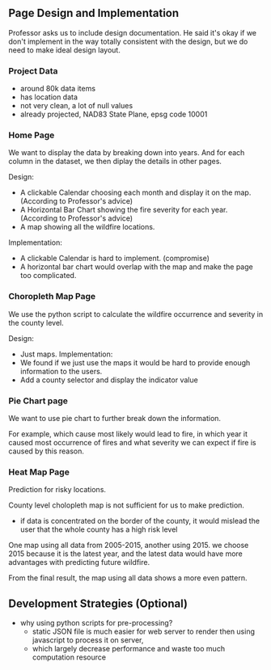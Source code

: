 ## Page Design and Implementation

Professor asks us to include design documentation.
He said it's okay if we don't implement in the way totally consistent with the design, 
but we do need to make ideal design layout.

### Project Data

- around 80k data items
- has location data
- not very clean, a lot of null values
- already projected, NAD83 State Plane, epsg code 10001

### Home Page

We want to display the data by breaking down into years.
And for each column in the dataset, we then diplay the details in other pages.

Design: 
- A clickable Calendar choosing each month and display it on the map. (According to Professor's advice)
- A Horizontal Bar Chart showing the fire severity for each year. (According to Professor's advice)
- A map showing all the wildfire locations.

Implementation:
- A clickable Calendar is hard to implement. (compromise)
- A horizontal bar chart would overlap with the map and make the page too complicated.

### Choropleth Map Page

We use the python script to calculate the wildfire occurrence and severity in the county level.

Design:
- Just maps.
Implementation:
- We found if we just use the maps it would be hard to provide enough information to the users.
- Add a county selector and display the indicator value

### Pie Chart page

We want to use pie chart to further break down the information.

For example, which cause most likely would lead to fire, in which year it caused most occurrence of fires and 
what severity we can expect if fire is caused by this reason.

### Heat Map Page

Prediction for risky locations.

County level cholopleth map is not sufficient for us to make prediction.
- if data is concentrated on the border of the county,
  it would mislead the user that the whole county has a high risk level

One map using all data from 2005-2015, another using 2015.
we choose 2015 because it is the latest year, 
and the latest data would have more advantages with predicting future wildfire.

From the final result, the map using all data shows a more even pattern.

## Development Strategies (Optional)

- why using python scripts for pre-processing?
  - static JSON file is much easier for web server to render then using javascript to process it on server, 
  - which largely decrease performance and waste too much computation resource